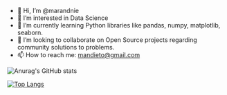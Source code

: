 - 👋 Hi, I’m @marandnie
- 👀 I’m interested in Data Science
- 🌱 I’m currently learning Python libraries like pandas, numpy, matplotlib, seaborn.
- 💞️ I’m looking to collaborate on Open Source projects regarding community solutions to problems.
- 📫 How to reach me: mandieto@gmail.com

<!---
marandnie/marandnie is a ✨ special ✨ repository because its `README.md` (this file) appears on your GitHub profile.
You can click the Preview link to take a look at your changes.
--->
![Anurag's GitHub stats](https://github-readme-stats.vercel.app/api?username=marandnie&show_icons=true)

[![Top Langs](https://github-readme-stats.vercel.app/api/top-langs/?username=marandnie&layout=compact)](https://github.com/anuraghazra/github-readme-stats)
